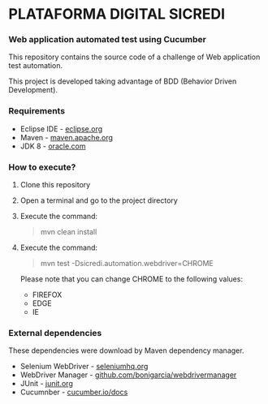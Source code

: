 # PLATAFORMA DIGITAL SICREDI
### Web application automated test using Cucumber
This repository contains the source code of a challenge of Web application test automation. 

This project is developed taking advantage of BDD (Behavior Driven Development).

### Requirements

* Eclipse IDE - [eclipse.org](http://www.eclipse.org/)
* Maven - [maven.apache.org](https://maven.apache.org/)
* JDK 8 - [oracle.com](http://www.oracle.com/technetwork/pt/java/javase/downloads/jdk8-downloads-2133151.html)

### How to execute?
1. Clone this repository
2. Open a terminal and go to the project directory
3. Execute the command: 
	> mvn clean install
4. Execute the command: 
	> mvn test -Dsicredi.automation.webdriver=CHROME
	
	Please note that you can change CHROME to the following values:
	* FIREFOX
	* EDGE
	* IE

### External dependencies

These dependencies were download by Maven dependency manager.

* Selenium WebDriver - [seleniumhq.org](https://www.seleniumhq.org/)
* WebDriver Manager - [github.com/bonigarcia/webdrivermanager](https://github.com/bonigarcia/webdrivermanager)
* JUnit - [junit.org](https://junit.org/junit5/)
* Cucumnber - [cucumber.io/docs](https://cucumber.io/docs)